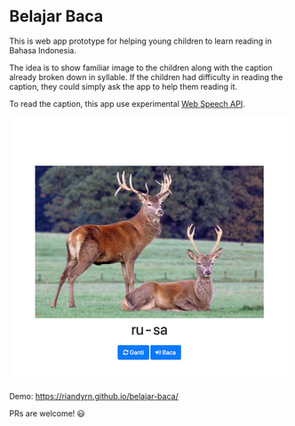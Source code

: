 # Belajar Baca

This is web app prototype for helping young children to learn reading in Bahasa Indonesia.

The idea is to show familiar image to the children along with the caption already broken down in syllable. If the children had difficulty in reading the caption, they could simply ask the app to help them reading it.

To read the caption, this app use experimental [Web Speech API](https://developer.mozilla.org/en-US/docs/Web/API/Web_Speech_API/Using_the_Web_Speech_API).


<html>
<div style="text-align:center">
    <img src="assets/images/preview.jpg" width=500>
</div>
</html>

Demo: https://riandyrn.github.io/belajar-baca/

PRs are welcome! 😃
